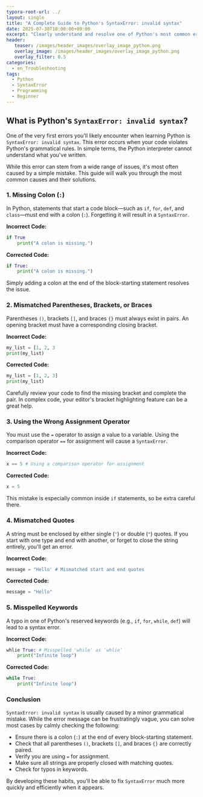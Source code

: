 ```yaml
---
typora-root-url: ../
layout: single
title: "A Complete Guide to Python's SyntaxError: invalid syntax"
date: 2025-07-30T10:00:00+09:00
excerpt: "Clearly understand and resolve one of Python's most common errors: SyntaxError: invalid syntax. Learn to fix issues like missing colons, mismatched parentheses, and more with simple examples."
header:
   teaser: /images/header_images/overlay_image_python.png
   overlay_image: /images/header_images/overlay_image_python.png
   overlay_filter: 0.5
categories:
  - en_Troubleshooting
tags:
  - Python
  - SyntaxError
  - Programming
  - Beginner
---
```


## What is Python's `SyntaxError: invalid syntax`?

One of the very first errors you'll likely encounter when learning Python is `SyntaxError: invalid syntax`. This error occurs when your code violates Python's grammatical rules. In simple terms, the Python interpreter cannot understand what you've written.

While this error can stem from a wide range of issues, it's most often caused by a simple mistake. This guide will walk you through the most common causes and their solutions.

### 1. Missing Colon (`:`)

In Python, statements that start a code block—such as `if`, `for`, `def`, and `class`—must end with a colon (`:`). Forgetting it will result in a `SyntaxError`.

**Incorrect Code:**
```python
if True
    print("A colon is missing.")
```

**Corrected Code:**
```python
if True:
    print("A colon is missing.")
```
Simply adding a colon at the end of the block-starting statement resolves the issue.

### 2. Mismatched Parentheses, Brackets, or Braces

Parentheses `()`, brackets `[]`, and braces `{}` must always exist in pairs. An opening bracket must have a corresponding closing bracket.

**Incorrect Code:**
```python
my_list = [1, 2, 3
print(my_list)
```

**Corrected Code:**
```python
my_list = [1, 2, 3]
print(my_list)
```
Carefully review your code to find the missing bracket and complete the pair. In complex code, your editor's bracket highlighting feature can be a great help.

### 3. Using the Wrong Assignment Operator

You must use the `=` operator to assign a value to a variable. Using the comparison operator `==` for assignment will cause a `SyntaxError`.

**Incorrect Code:**
```python
x == 5 # Using a comparison operator for assignment
```

**Corrected Code:**
```python
x = 5
```
This mistake is especially common inside `if` statements, so be extra careful there.

### 4. Mismatched Quotes

A string must be enclosed by either single (`'`) or double (`"`) quotes. If you start with one type and end with another, or forget to close the string entirely, you'll get an error.

**Incorrect Code:**
```python
message = "Hello' # Mismatched start and end quotes
```

**Corrected Code:**
```python
message = "Hello"
```

### 5. Misspelled Keywords

A typo in one of Python's reserved keywords (e.g., `if`, `for`, `while`, `def`) will lead to a syntax error.

**Incorrect Code:**
```python
whlie True: # Misspelled 'while' as 'whlie'
    print("Infinite loop")
```

**Corrected Code:**
```python
while True:
    print("Infinite loop")
```

### Conclusion

`SyntaxError: invalid syntax` is usually caused by a minor grammatical mistake. While the error message can be frustratingly vague, you can solve most cases by calmly checking the following:

-   Ensure there is a colon (`:`) at the end of every block-starting statement.
-   Check that all parentheses `()`, brackets `[]`, and braces `{}` are correctly paired.
-   Verify you are using `=` for assignment.
-   Make sure all strings are properly closed with matching quotes.
-   Check for typos in keywords.

By developing these habits, you'll be able to fix `SyntaxError` much more quickly and efficiently when it appears.
